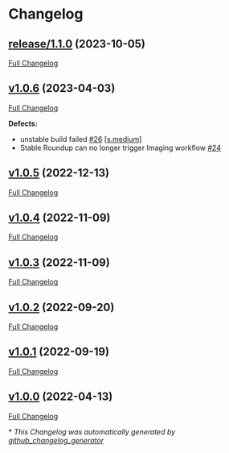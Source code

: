 # Changelog

## [release/1.1.0](https://github.com/NASA-PDS/registry-crawler-service/tree/release/1.1.0) (2023-10-05)

[Full Changelog](https://github.com/NASA-PDS/registry-crawler-service/compare/v1.0.6...release/1.1.0)

## [v1.0.6](https://github.com/NASA-PDS/registry-crawler-service/tree/v1.0.6) (2023-04-03)

[Full Changelog](https://github.com/NASA-PDS/registry-crawler-service/compare/v1.0.5...v1.0.6)

**Defects:**

- unstable build failed [\#26](https://github.com/NASA-PDS/registry-crawler-service/issues/26) [[s.medium](https://github.com/NASA-PDS/registry-crawler-service/labels/s.medium)]
- Stable Roundup can no longer trigger Imaging workflow [\#24](https://github.com/NASA-PDS/registry-crawler-service/issues/24)

## [v1.0.5](https://github.com/NASA-PDS/registry-crawler-service/tree/v1.0.5) (2022-12-13)

[Full Changelog](https://github.com/NASA-PDS/registry-crawler-service/compare/v1.0.4...v1.0.5)

## [v1.0.4](https://github.com/NASA-PDS/registry-crawler-service/tree/v1.0.4) (2022-11-09)

[Full Changelog](https://github.com/NASA-PDS/registry-crawler-service/compare/v1.0.3...v1.0.4)

## [v1.0.3](https://github.com/NASA-PDS/registry-crawler-service/tree/v1.0.3) (2022-11-09)

[Full Changelog](https://github.com/NASA-PDS/registry-crawler-service/compare/v1.0.2...v1.0.3)

## [v1.0.2](https://github.com/NASA-PDS/registry-crawler-service/tree/v1.0.2) (2022-09-20)

[Full Changelog](https://github.com/NASA-PDS/registry-crawler-service/compare/v1.0.1...v1.0.2)

## [v1.0.1](https://github.com/NASA-PDS/registry-crawler-service/tree/v1.0.1) (2022-09-19)

[Full Changelog](https://github.com/NASA-PDS/registry-crawler-service/compare/v1.0.0...v1.0.1)

## [v1.0.0](https://github.com/NASA-PDS/registry-crawler-service/tree/v1.0.0) (2022-04-13)

[Full Changelog](https://github.com/NASA-PDS/registry-crawler-service/compare/e5bc1897d0dbe974f5790094019612b3503cb5b9...v1.0.0)



\* *This Changelog was automatically generated by [github_changelog_generator](https://github.com/github-changelog-generator/github-changelog-generator)*
